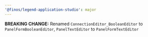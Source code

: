 ```yaml
---
'@finos/legend-application-studio': major
---
```


**BREAKING CHANGE:** Renamed `ConnectionEditor_BooleanEditor` to `PanelFormBooleanEditor`, `PanelTextEditor` to `PanelFormTextEditor`
